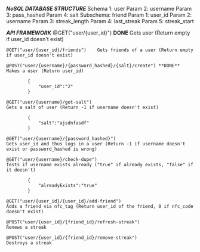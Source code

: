 *****NoSQL DATABASE STRUCTURE*****
Schema 1: user
	Param 2: username
	Param 3: pass_hashed
	Param 4: salt
  Subschema: friend
    Param 1: user_id
    Param 2: username
    Param 3: streak_length
		Param 4: last_streak
		Param 5: streak_start

*****API FRAMEWORK*****
		@GET("user/{user_id}") **DONE**
    Gets user (Return empty if user_id doesn't exist)

    @GET("user/{user_id}/friends")    Gets friends of a user (Return empty if user_id doesn't exist)

    @POST("user/{username}/{password_hashed}/{salt}/create") **DONE**
    Makes a user (Return user_id)

			{
				"user_id":"2"
			}

    @GET("user/{username}/get-salt")
    Gets a salt of user (Return -1 if username doesn't exist)

			{
				"salt":"ajsdnfasdf"
			}

    @GET("user/{username}/{password_hashed}")
    Gets user_id and thus logs in a user (Return -1 if username doesn't exist or password_hashed is wrong)

    @GET("user/{username}/check-dupe")
    Tests if username exists already ("true" if already exists, "false" if it doesn't)

			{
				"alreadyExists":"true"
			}

    @GET("user/{user_id}/{user_id}/add-friend")
    Adds a friend via nfc_tag (Return user_id of the friend, 0 if nfc_code doesn't exist)

    @POST("user/{user_id}/{friend_id}/refresh-streak")
    Renews a streak

    @POST("user/{user_id}/{friend_id}/remove-streak")
    Destroys a streak
